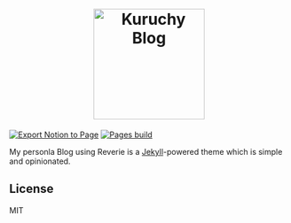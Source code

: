 <h1 align="center">
  <br>
  <img src="/images/reverie-text.png" alt="Kuruchy Blog" width="200"/>
  <br>
</h1>

[![Export Notion to Page](https://github.com/Kuruchy/kuruchy.github.io/actions/workflows/deploy.yml/badge.svg)](https://github.com/Kuruchy/kuruchy.github.io/actions/workflows/deploy.yml)
[![Pages build](https://github.com/Kuruchy/kuruchy.github.io/actions/workflows/pages/pages-build-deployment/badge.svg)](https://github.com/Kuruchy/kuruchy.github.io/actions/workflows/pages/pages-build-deployment)

My personla Blog using Reverie is a [Jekyll](https://jekyllrb.com/)-powered theme which is simple and opinionated.
## License

MIT
